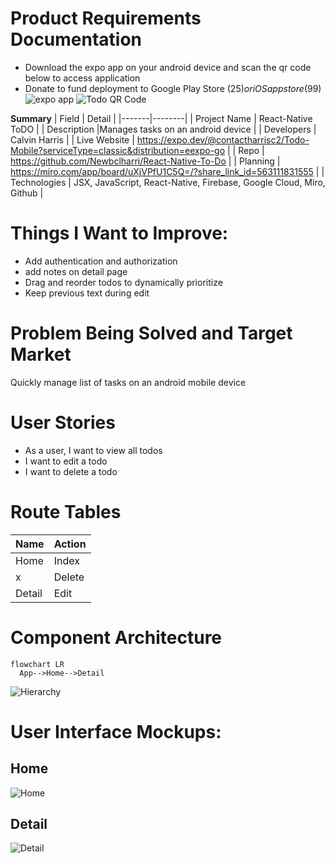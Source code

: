 # Product Requirements Documentation
- Download the expo app on your android device and scan the qr code below to access application
- Donate to fund deployment to Google Play Store ($25) or iOS app store ($99)
![expo app](https://react-native-todo-cj.s3.us-east-2.amazonaws.com/docs/Expo+App.webp)
![Todo QR Code](https://react-native-todo-cj.s3.us-east-2.amazonaws.com/docs/Expo+Publish+QR+Code.png)

**Summary**
| Field | Detail |
|-------|--------|
| Project Name | React-Native ToDO |
| Description |Manages tasks on an android device |
| Developers | Calvin Harris |
| Live Website | https://expo.dev/@contactharrisc2/Todo-Mobile?serviceType=classic&distribution=eexpo-go |
| Repo | https://github.com/Newbclharri/React-Native-To-Do  |
| Planning | https://miro.com/app/board/uXjVPfU1C5Q=/?share_link_id=563111831555 |
| Technologies | JSX, JavaScript, React-Native, Firebase, Google Cloud, Miro, Github |

# Things I Want to Improve:
- Add authentication and authorization
- add notes on detail page
- Drag and reorder todos to dynamically prioritize
- Keep previous text during edit


# Problem Being Solved and Target Market

Quickly manage list of tasks on an android mobile device

# User Stories

- As a user, I want to view all todos
- I want to edit a todo
- I want to delete a todo

# Route Tables
|Name|Action|
|----|------|
|Home|Index|
|x|Delete|
|Detail|Edit|

# Component Architecture

```mermaid
flowchart LR
  App-->Home-->Detail  
```
![Hierarchy](https://react-native-todo-cj.s3.us-east-2.amazonaws.com/docs/React-Native+ToDo+Hierarchy.png)

# User Interface Mockups:

## Home
![Home](https://react-native-todo-cj.s3.us-east-2.amazonaws.com/docs/1+ToDo+Home.png)

## Detail
![Detail](https://react-native-todo-cj.s3.us-east-2.amazonaws.com/docs/2+ToDo+Detail.png)

